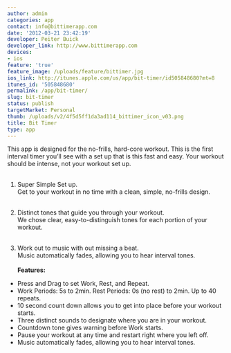 ```yaml
---
author: admin
categories: app
contact: info@bittimerapp.com
date: '2012-03-21 23:42:19'
developer: Peiter Buick
developer_link: http://www.bittimerapp.com
devices: 
- ios
feature: 'true'
feature_image: /uploads/feature/bittimer.jpg
ios_link: http://itunes.apple.com/us/app/bit-timer/id505848680?mt=8
itunes_id: '505848680'
permalink: /app/bit-timer/
slug: bit-timer
status: publish
targetMarket: Personal
thumb: /uploads/v2/4f5d5ff1da3ad114_bittimer_icon_v03.png
title: Bit Timer
type: app
---
```


This app is designed for the no-frills, hard-core workout.  This is the first interval timer you’ll see with a set up that is this fast and easy.  Your workout should be intense, not your workout set up. <br />
<br />
1. Super Simple Set up. <br />
Get to your workout in no time with a clean, simple, no-frills design.<br /><br />

2. Distinct tones that guide you through your workout. <br />
We chose clear, easy-to-distinguish tones for each portion of your workout.<br /><br />

3. Work out to music with out missing a beat. <br />
Music automatically fades, allowing you to hear interval tones.
<br /><br />
<strong>Features:</strong><br />
- Press and Drag to set Work, Rest, and Repeat.<br />
- Work Periods: 5s to 2min. Rest Periods: 0s (no rest) to 2min. Up to 40 repeats.<br />
- 10 second count down allows you to get into place before your workout starts.<br />
- Three distinct sounds to designate where you are in your workout.<br />
- Countdown tone gives warning before Work starts.<br />
- Pause your workout at any time and restart right where you left off.<br />
- Music automatically fades, allowing you to hear interval tones.<br />

